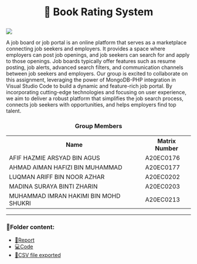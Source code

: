 <h1><p align='center'>📖 Book Rating System</p></h1>
<img src="https://jsginc.com/wp-content/uploads/2018/10/bigstock-170353778.jpg](https://gsasummerbookclub.files.wordpress.com/2015/05/book-reviews-image.jpg?w=331&h=244&zoom=2">

<p>A job board or job portal is an online platform that serves as a marketplace connecting job seekers and employers. It provides a space where employers can post job openings, and job seekers can search for and apply to those openings. Job boards typically offer features such as resume posting, job alerts, advanced search filters, and communication channels between job seekers and employers. Our group is excited to collaborate on this assignment, leveraging the power of MongoDB-PHP integration in Visual Studio Code to build a dynamic and feature-rich job portal. By incorporating cutting-edge technologies and focusing on user experience, we aim to deliver a robust platform that simplifies the job search process, connects job seekers with opportunities, and helps employers find top talent. </p>


<h3><p align='center'>Group Members</p></h3>

 <table align='center'>
   <tr>
     <th>Name</th>
     <th>Matrix Number</th>
   </tr>
 
   <tr>
     <td>AFIF HAZMIE ARSYAD BIN AGUS</td>
     <td>A20EC0176</td>
   </tr>
 
   <tr>
     <td>AHMAD AIMAN HAFIZI BIN MUHAMMAD</td>
     <td>A20EC0177</td>
   </tr>
 
   <tr>
     <td>LUQMAN ARIFF BIN NOOR AZHAR</td>
     <td>A20EC0202</td>
   </tr>
 
   <tr>
     <td>MADINA SURAYA BINTI ZHARIN</td>
     <td>A20EC0203</td>
   </tr>
 
   <tr>
     <td>MUHAMMAD IMRAN HAKIMI BIN MOHD SHUKRI</td>
     <td>A20EC0213</td>
   </tr>
 
</table>

---

### 📂Folder content:

* [📖Report](https://github.com/drshahizan/special-topic-data-engineering/blob/main/Assignment/API/submission/Noctua/Report_PrayerTimeAPI.md)
* [💻Code](https://github.com/drshahizan/special-topic-data-engineering/blob/main/Assignment/API/submission/Noctua/Noctua_PrayerTimesAPI.ipynb)
* [📎CSV file exported](https://github.com/drshahizan/special-topic-data-engineering/blob/main/Assignment/API/submission/Noctua/Waktu_Solat_Kuala%20Lumpur.csv)







